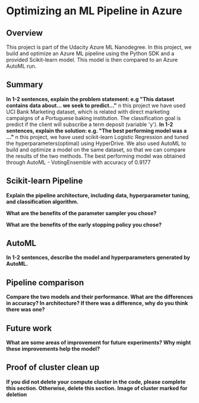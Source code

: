 # Optimizing an ML Pipeline in Azure

## Overview
This project is part of the Udacity Azure ML Nanodegree.
In this project, we build and optimize an Azure ML pipeline using the Python SDK and a provided Scikit-learn model.
This model is then compared to an Azure AutoML run.

## Summary
**In 1-2 sentences, explain the problem statement: e.g "This dataset contains data about... we seek to predict..."**
n this project we have used UCI Bank Marketing dataset, which is related with direct marketing campaigns of a Portuguese baking institution. The classification goal is predict if the client will subscribe a term deposit (variable 'y'). 
**In 1-2 sentences, explain the solution: e.g. "The best performing model was a ..."**
n this project, we have used scikit-learn Logistic Regression and tuned the hyperparameters(optimal) using HyperDrive. We also used AutoML to build and optimize a model on the same dataset, so that we can compare the results of the two methods. The best performing model was obtained through AutoML - VotingEnsemble with accuracy of 0.9177
## Scikit-learn Pipeline
**Explain the pipeline architecture, including data, hyperparameter tuning, and classification algorithm.**

**What are the benefits of the parameter sampler you chose?**

**What are the benefits of the early stopping policy you chose?**

## AutoML
**In 1-2 sentences, describe the model and hyperparameters generated by AutoML.**

## Pipeline comparison
**Compare the two models and their performance. What are the differences in accuracy? In architecture? If there was a difference, why do you think there was one?**

## Future work
**What are some areas of improvement for future experiments? Why might these improvements help the model?**

## Proof of cluster clean up
**If you did not delete your compute cluster in the code, please complete this section. Otherwise, delete this section.**
**Image of cluster marked for deletion**
